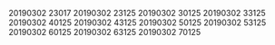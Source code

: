 20190302 23017 
20190302 23125 
20190302 30125 
20190302 33125 
20190302 40125 
20190302 43125 
20190302 50125 
20190302 53125 
20190302 60125 
20190302 63125 
20190302 70125 
